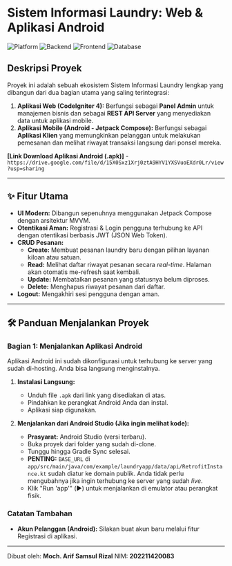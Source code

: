 # Sistem Informasi Laundry: Web & Aplikasi Android

![Platform](https://img.shields.io/badge/Platform-Web%20%26%20Android-brightgreen.svg)
![Backend](https://img.shields.io/badge/Backend-CodeIgniter%204-orange.svg)
![Frontend](https://img.shields.io/badge/Frontend-Jetpack%20Compose-blue.svg)
![Database](https://img.shields.io/badge/Database-MySQL-lightgrey.svg)

## Deskripsi Proyek

Proyek ini adalah sebuah ekosistem Sistem Informasi Laundry lengkap yang dibangun dari dua bagian utama yang saling terintegrasi:

1.  **Aplikasi Web (CodeIgniter 4):** Berfungsi sebagai **Panel Admin** untuk manajemen bisnis dan sebagai **REST API Server** yang menyediakan data untuk aplikasi mobile.
2.  **Aplikasi Mobile (Android - Jetpack Compose):** Berfungsi sebagai **Aplikasi Klien** yang memungkinkan pelanggan untuk melakukan pemesanan dan melihat riwayat transaksi langsung dari ponsel mereka.

**[Link Download Aplikasi Android (.apk)]** - `https://drive.google.com/file/d/15X0Sxz1Xrj0ztA9HYV1YXSVuoEXdr0Lr/view?usp=sharing`

---

## ✨ Fitur Utama
- **UI Modern:** Dibangun sepenuhnya menggunakan Jetpack Compose dengan arsitektur MVVM.
- **Otentikasi Aman:** Registrasi & Login pengguna terhubung ke API dengan otentikasi berbasis JWT (JSON Web Token).
- **CRUD Pesanan:**
  - **Create:** Membuat pesanan laundry baru dengan pilihan layanan kiloan atau satuan.
  - **Read:** Melihat daftar riwayat pesanan secara *real-time*. Halaman akan otomatis me-refresh saat kembali.
  - **Update:** Membatalkan pesanan yang statusnya belum diproses.
  - **Delete:** Menghapus riwayat pesanan dari daftar.
- **Logout:** Mengakhiri sesi pengguna dengan aman.
---

## 🛠️ Panduan Menjalankan Proyek

### Bagian 1: Menjalankan Aplikasi Android

Aplikasi Android ini sudah dikonfigurasi untuk terhubung ke server yang sudah di-hosting. Anda bisa langsung menginstalnya.

1.  **Instalasi Langsung:**
    - Unduh file `.apk` dari link yang disediakan di atas.
    - Pindahkan ke perangkat Android Anda dan instal.
    - Aplikasi siap digunakan.

2.  **Menjalankan dari Android Studio (Jika ingin melihat kode):**
    - **Prasyarat:** Android Studio (versi terbaru).
    - Buka proyek dari folder yang sudah di-clone.
    - Tunggu hingga Gradle Sync selesai.
    - **PENTING:** `BASE_URL` di `app/src/main/java/com/example/laundryapp/data/api/RetrofitInstance.kt` sudah diatur ke domain publik. Anda tidak perlu mengubahnya jika ingin terhubung ke server yang sudah *live*.
    - Klik "Run 'app'" (▶️) untuk menjalankan di emulator atau perangkat fisik.

### Catatan Tambahan
- **Akun Pelanggan (Android):** Silakan buat akun baru melalui fitur Registrasi di aplikasi.

---

Dibuat oleh: **Moch. Arif Samsul Rizal**
NIM: **202211420083**
